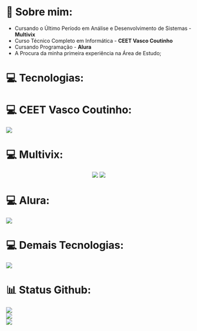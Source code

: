 # 💫 Sobre mim:
<ul>
  <li>Cursando o Último Período em Análise e Desenvolvimento de Sistemas - <b>Multivix</b></li>
  <li>Curso Técnico Completo em Informática - <b>CEET Vasco Coutinho</b></li>
  <li>Cursando Programação - <b>Alura</b></li>
  <li>A Procura da minha primeira experiência na Área de Estudo;</li>
</ul>

# 💻 Tecnologias:

# 💻 CEET Vasco Coutinho:
<p align="">
    <img src="https://skillicons.dev/icons?i=java,mysql,cs,html,css,bootstrap,php,js,dart,flutter,firebase,py,opencv" />
</p>

# 💻 Multivix:
<p align="center">
  <img styles="width:20px;" src="https://encrypted-tbn0.gstatic.com/images?q=tbn:ANd9GcQrOBaj8E3a_N8keUQ29HzIyNY8pXP0BPlscg&s"/>
    <img src="https://skillicons.dev/icons?i=dart,flutter,firebase,html,css,git,github" />
</p>

# 💻 Alura:
<p align="">
    <img src="https://skillicons.dev/icons?i=dart,html,css,bootstrap,js,nodejs,react,cs,git,github" />
</p>

# 💻 Demais Tecnologias:
<p align="">
    <img src="https://skillicons.dev/icons?i=spring,postgres,postman,figma,supabase,docker,vscode,vercel" />
</p>

# 📊 Status Github:
![](https://github-readme-stats.vercel.app/api?username=julianojnc&theme=algolia&hide_border=false&include_all_commits=false&count_private=false)<br/>
![](https://github-readme-streak-stats.herokuapp.com/?user=julianojnc&theme=algolia&hide_border=false)<br/>
![](https://github-readme-stats.vercel.app/api/top-langs/?username=julianojnc&theme=algolia&hide_border=false&include_all_commits=false&count_private=false&layout=compact)



<!-- Proudly created with GPRM ( https://gprm.itsvg.in ) -->

